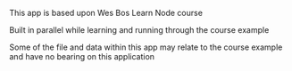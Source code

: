 This app is based upon Wes Bos Learn Node course

Built in parallel while learning and running through the course example

Some of the file and data within this app may relate to the course example and have no bearing on this application
